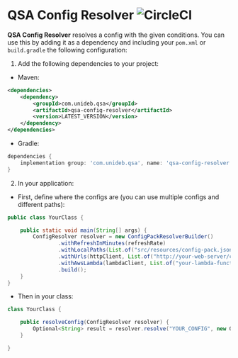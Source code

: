 # QSA Config Resolver ![CircleCI](https://img.shields.io/circleci/build/github/Queueing-Systems-Assistance/qsa-config-resolver/master)

**QSA Config Resolver** resolves a config with the given conditions. You can use this by adding it as a dependency and including your `pom.xml` or `build.gradle` the following configuration:

1. Add the following dependencies to your project:
- Maven:
```xml
<dependencies>
    <dependency>
        <groupId>com.unideb.qsa</groupId>
        <artifactId>qsa-config-resolver</artifactId>
        <version>LATEST_VERSION</version>
    </dependency>
</dependencies>
```
- Gradle:
```groovy
dependencies {
    implementation group: 'com.unideb.qsa', name: 'qsa-config-resolver', version: 'LATEST_VERSION'
}
```
2. In your application:
- First, define where the configs are (you can use multiple configs and different paths):
```java
public class YourClass {

    public static void main(String[] args) {
        ConfigResolver resolver = new ConfigPackResolverBuilder()
                .withRefreshInMinutes(refreshRate)
                .withLocalPaths(List.of("src/resources/config-pack.json", "/p/configs/config-pack.json"))
                .withUrls(httpClient, List.of("http://your-web-server/config-pack.json"))
                .withAwsLambda(lambdaClient, List.of("your-lambda-function"))
                .build();  
    }
}
```
- Then in your class:
```java
class YourClass {

    public resolveConfig(ConfigResolver resolver) {
        Optional<String> result = resolver.resolve("YOUR_CONFIG", new Qualifier.Builder().put("locale", "en").build());
    }

}
```